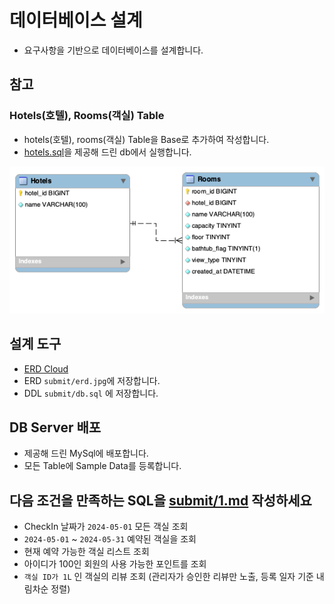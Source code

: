 # 데이터베이스 설계

* 요구사항을 기반으로 데이터베이스를 설계합니다.

## 참고

### Hotels(호텔), Rooms(객실) Table

* hotels(호텔), rooms(객실) Table을 Base로 추가하여 작성합니다.
* [hotels.sql](..%2Fhotels.sql)을 제공해 드린 db에서 실행합니다.

![hotels](./images/hotels.png)

## 설계 도구

* [ERD Cloud](https://www.erdcloud.com)
* ERD `submit/erd.jpg`에 저장합니다.
* DDL `submit/db.sql` 에 저장합니다.

## DB Server 배포

* 제공해 드린 MySql에 배포합니다.
* 모든 Table에 Sample Data를 등록합니다.

## 다음 조건을 만족하는 SQL을 [submit/1.md](./../../submit/1.md) 작성하세요

* CheckIn 날짜가 `2024-05-01` 모든 객실 조회
* `2024-05-01` ~ `2024-05-31` 예약된 객실을 조회
* 현재 예약 가능한 객실 리스트 조회
* 아이디가 100인 회원의 사용 가능한 포인트를 조회
* `객실 ID가 1L` 인 객실의 리뷰 조회 (관리자가 승인한 리뷰만 노출, 등록 일자 기준 내림차순 정렬)